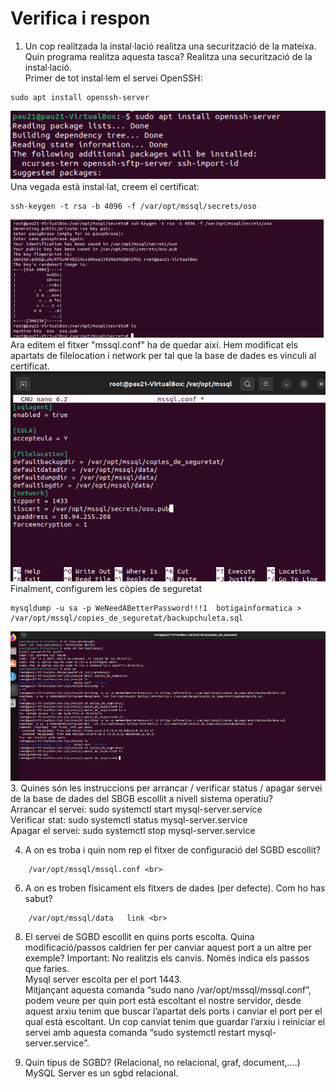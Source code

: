 # Verifica i respon

1.  Un cop realitzada la instal·lació realitza una securització de la mateixa. Quin programa realitza aquesta tasca? Realitza una securització de la instal·lació. <br>
Primer de tot instal·lem el servei OpenSSH:
```
sudo apt install openssh-server
```
![Estoyhastaloshuevos](Imatges/a1.png)
Una vegada està instal·lat, creem el certificat:
```
ssh-keygen -t rsa -b 4096 -f /var/opt/mssql/secrets/oso
```
![Estoyhastaloshuevos2](Imatges/a2.png)
Ara editem el fitxer "mssql.conf" ha de quedar així. Hem modificat els apartats de filelocation i network per tal que la base de dades es vinculi al certificat.
![Estoyhastaloshuevos3](Imatges/a3.png)
Finalment, configurem les còpies de seguretat
```
mysqldump -u sa -p WeNeedABetterPassword!!!1  botigainformatica > /var/opt/mssql/copies_de_seguretat/backupchuleta.sql
```
![Estoyhastaloshuevos4](Imatges/a4.png)
3.  Quines són les instruccions per arrancar / verificar status / apagar servei de la base de dades del SBGB escollit a nivell sistema operatiu? <br>
      Arrancar el servei: sudo systemctl start mysql-server.service <br>
      Verificar stat: sudo systemctl status mysql-server.service <br>
      Apagar el servei: sudo systemctl stop mysql-server.service <br>

4.  A on es troba i quin nom rep el fitxer de configuració del SGBD escollit? <br>
```
    /var/opt/mssql/mssql.conf <br>
```
6.  A on es troben físicament els fitxers de dades (per defecte). Com ho has sabut? <br>
```
    /var/opt/mssql/data   link <br>
```
8.  El servei de SGBD escollit en quins ports escolta. Quina modificació/passos caldrien fer per canviar aquest port a un altre per exemple? Important: No realitzis els canvis. Només indica els passos que faries. <br>
      Mysql server escolta per el port 1443. <br>
      Mitjançant aquesta comanda “sudo nano /var/opt/mssql/mssql.conf”, podem veure per quin port està escoltant el nostre servidor, desde aquest arxiu tenim que buscar l’apartat dels ports i canviar el port per el qual està escoltant. Un cop canviat tenim que guardar l’arxiu i reiniciar el servei amb aquesta comanda “sudo systemctl restart mysql-server.service”. <br>

9. Quin tipus de SGBD? (Relacional, no relacional, graf, document,....) <br>
	MySQL Server es un sgbd relacional. <br>
